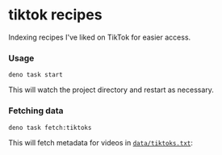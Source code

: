# tiktok recipes

Indexing recipes I've liked on TikTok for easier access.

### Usage

```
deno task start
```

This will watch the project directory and restart as necessary.

### Fetching data

```
deno task fetch:tiktoks
```

This will fetch metadata for videos in
[`data/tiktoks.txt`](https://github.com/brycedorn/tiktok-recipes/tree/main/data):
